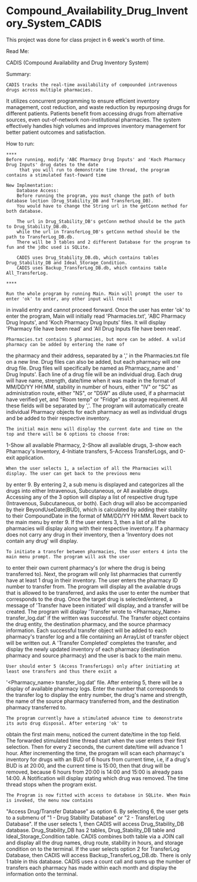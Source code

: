 # Compound_Availability_Drug_Inventory_System_CADIS
This project was done for class project in 6 week's worth of time. 

Read Me:


CADIS (Compound Availability and Drug Inventory System)

Summary:

	CADIS tracks the real-time availability of compounded intravenous drugs across multiple pharmacies.
It utilizes concurrent programming to ensure efficient inventory management, cost reduction, and waste reduction by
repurposing drugs for different patients. Patients benefit from accessing drugs from alternative sources, even
out-of-network non-institutional pharmacies. The system effectively handles high volumes and improves inventory
management for better patient outcomes and satisfaction.

How to run:

    ****
    Before running, modify 'ABC Pharmacy Drug Inputs' and 'Koch Pharmacy Drug Inputs' drug dates to the date
         that you will run to demonstrate time thread, the program contains a stimulated fast-foward time

    New Implmentation:
        Database Access:
        Before running the program, you must change the path of both database loction (Drug_Stability_DB and TransferLog_DB).
        You would have to change the String url in the getConn method for both database.

        The url in Drug_Stability_DB's getConn method should be the path to Drug_Stability_DB.db,
        while the url in TransferLog_DB's getConn method should be the path to TransferLog_DB.db.
        There will be 3 tables and 2 different Database for the program to fun and the jdbc used is SQLite.

        CADIS uses Drug_Stability_DB.db, which contains tables Drug_Stability_DB and Ideal_Storage_Condition.
        CADIS uses Backup_TransferLog_DB.db, which contains table All_TransferLog.

    ****

    Run the whole program by running Main. Main will prompt the user to enter 'ok' to enter, any other input will result
in invalid entry and cannot proceed forward. Once the user has enter 'ok' to enter the program, Main will initially read
'Pharmacies.txt', 'ABC Pharmacy Drug Inputs', and 'Koch Pharmacy Drug Inputs' files. It will display 'Pharmacy file have
been read' and 'All Drug Inputs file have been read'.

    Pharmacies.txt contains 5 pharmacies, but more can be added. A valid pharmacy can be added by entering the name of
the pharmacy and their address, separated by a ',' in the Pharmacies.txt file on a new line. Drug files can also be
added, but each pharmacy will one drug file. Drug files will specifically be named as Pharmacy_name and ' Drug Inputs'.
Each line of a drug file will be an individual drug. Each drug will have name, strength, date/time when it was made
in the format of MM/DD/YY HH:MM, stability in number of hours, either "IV" or "SC" as administration route, either "NS",
or "D5W" as dilute used, if a pharmacist have verified yet, and "Room temp" or "Fridge" as storage requirement. All these
fields will be separated by ','. The program will automatically create individual Pharmacy objects for each pharmacy as
well as individual drugs and be added to their respective inventory.

    The initial main menu will display the current date and time on the top and there will be 6 options to choose from:
1-Show all available Pharmacy, 2-Show all available drugs, 3-show each Pharmacy's Inventory, 4-Initiate transfers,
5-Access TransferLogs, and 0-exit application.

    When the user selects 1, a selection of all the Pharmacies will display. The user can get back to the previous menu
by enter 9. By entering 2, a sub menu is displayed and categorizes all the drugs into either Intravenous, Subcutaneous,
or All available drugs. Accessing any of the 3 option will display a list of respective drug type (Intravenous,
Subcutaneous, or both). Each drug will also be accompanied by their BeyondUseDate(BUD), which is calculated by adding
their stability to their CompoundDate in the format of MM/DD/YY HH:MM. Revert back to the main menu by enter 9. If the
user enters 3, then a list of all the pharmacies will display along with their respective inventory. If a pharmacy does
not carry any drug in their inventory, then a 'Inventory does not contain any drug' will display.

    To initiate a transfer between pharmacies, the user enters 4 into the main menu prompt. The program will ask the user
to enter their own current pharmacy's (or where the drug is being transferred to). Next, the program will only list
pharmacies that currently have at least 1 drug in their inventory. The user enters the pharmacy ID number to transfer
from. The program will display all the available drugs that is allowed to be transferred, and asks the user to enter the
number that corresponds to the drug. Once the target drug is selected/entered, a message of 'Transfer have been initiated'
will display, and a transfer will be created. The program will display 'Transfer wrote to <Pharmacy_Name> transfer_log.dat'
if the written was successful. The Transfer object contains the drug entity, the destination pharmacy, and the source
pharmacy information. Each successful transfer object will be added to each pharmacy's transfer log and a file containing
an ArrayList of transfer object will be written out. A 'Transfer Completed' completes the transfer, and display the newly
updated inventory of each pharmacy (destination pharmacy and source pharmacy) and the user is back to the main menu.

    User should enter 5 (Access TransferLogs) only after initiating at least one transfers and thus there exist a
'<Pharmacy_name> transfer_log.dat' file. After entering 5, there will be a display of available pharmacy logs. Enter the
number that corresponds to the transfer log to display the entry number, the drug's name and strength, the name of the
source pharmacy transferred from, and the destination pharmacy transferred to.

    The program currently have a stimulated advance time to demonstrate its auto drug disposal. After entering 'ok' to
obtain the first main menu, noticed the current date/time in the top field. The forwarded stimulated time thread start
when the user enters their first selection. Then for every 2 seconds, the current date/time will advance 1 hour. After
incrementing the time, the program will scan each pharmayc's inventory for drugs with an BUD of 6 hours from current time,
i.e, if a drug's BUD is at 20:00, and the current time is 15:00, then that drug will be removed, because 6 hours from
20:00 is 14:00 and 15:00 is already pass 14:00. A Notification will display stating which drug was removed. The time
thread stops when the program exist.

    The Program is now fitted with access to database in SQLite. When Main is invoked, the menu now contains
"Access Drug/Transfer Database" as option 6. By selecting 6, the user gets to a submenu of "1 - Drug Stability Database"
or "2 - TransferLog Database". If the user selects 1, then CADIS will access Drug_Stability_DB database. Drug_Stability_DB
has 2 tables, Drug_Stability_DB table and Ideal_Storage_Condition table. CADIS combines both table via a JOIN call and
display all the drug names, drug route, stability in hours, and storage condition on to the terminal. If the user selects
option 2 for TransferLog Database, then CADIS will access Backup_TransferLog_DB.db. There is only 1 table in this
database. CADIS uses a count call and sums up the number of transfers each pharmacy has made within each month and display
the information onto the terminal.








